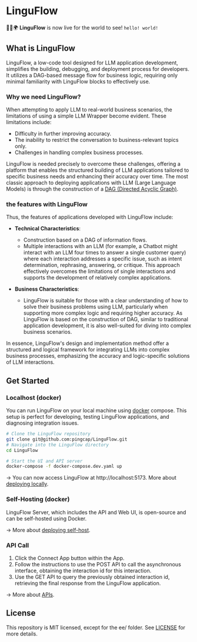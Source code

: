 # LinguFlow

🎉🚀🌍 **LinguFlow** is now live for the world to see! `hello! world!`

## What is LinguFlow

LinguFlow, a low-code tool designed for LLM application development, simplifies the building, debugging, and deployment process for developers. It utilizes a DAG-based message flow for business logic, requiring only minimal familiarity with LinguFlow blocks to effectively use.

### Why we need LinguFlow?

When attempting to apply LLM to real-world business scenarios, the limitations of using a simple LLM Wrapper become evident. These limitations include:

- Difficulty in further improving accuracy.
- The inability to restrict the conversation to business-relevant topics only.
- Challenges in handling complex business processes.

LinguFlow is needed precisely to overcome these challenges, offering a platform that enables the structured building of LLM applications tailored to specific business needs and enhancing their accuracy over time. The most classic approach to deploying applications with LLM (Large Language Models) is through the construction of a [DAG (Directed Acyclic Graph)](https://en.wikipedia.org/wiki/Directed_acyclic_graph). 

### the features with LinguFlow

Thus, the features of applications developed with LinguFlow include:

- **Technical Characteristics**:
  - Construction based on a DAG of information flows.
  - Multiple interactions with an LLM (for example, a Chatbot might interact with an LLM four times to answer a single customer query) where each interaction addresses a specific issue, such as intent determination, rephrasing, answering, or critique. This approach effectively overcomes the limitations of single interactions and supports the development of relatively complex applications.

- **Business Characteristics**:
  - LinguFlow is suitable for those with a clear understanding of how to solve their business problems using LLM, particularly when supporting more complex logic and requiring higher accuracy. As LinguFlow is based on the construction of DAG, similar to traditional application development, it is also well-suited for diving into complex business scenarios.

In essence, LinguFlow's design and implementation method offer a structured and logical framework for integrating LLMs into complex business processes, emphasizing the accuracy and logic-specific solutions of LLM interactions.

## Get Started

### Localhost (docker)

You can run LinguFlow on your local machine using [docker](https://docs.docker.com/get-docker/) compose. This setup is perfect for developing, testing LinguFlow applications, and diagnosing integration issues.

```sh
# Clone the LinguFlow repository
git clone git@github.com:pingcap/LinguFlow.git
# Navigate into the LinguFlow directory
cd LinguFlow

# Start the UI and API server
docker-compose -f docker-compose.dev.yaml up
```

-> You can now access LinguFlow at http://localhost:5173. More about [deploying locally](https://www.linguflow.com/docs/deployment/local).

### Self-Hosting (docker)

LinguFlow Server, which includes the API and Web UI, is open-source and can be self-hosted using Docker.

-> More about [deploying self-host](https://www.linguflow.com/docs/deployment/self_host).

### API Call

1. Click the Connect App button within the App.
2. Follow the instructions to use the POST API to call the asynchronous interface, obtaining the interaction id for this interaction.
3. Use the GET API to query the previously obtained interaction id, retrieving the final response from the LinguFlow application.

-> More about [APIs](https://www.linguflow.com/docs/run/call_an_application).

## License

This repository is MIT licensed, except for the ee/ folder. See [LICENSE](LICENSE) for more details.